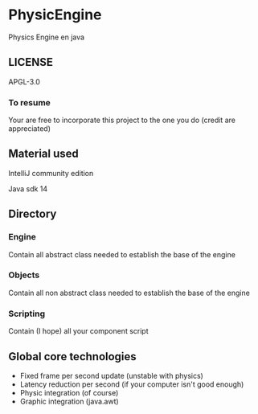 # PhysicEngine
Physics Engine en java

## LICENSE
APGL-3.0
### To resume
Your are free to incorporate this project to the one you do (credit are appreciated)

## Material used
IntelliJ community edition

Java sdk 14

## Directory
### Engine
Contain all abstract class needed to establish the base of the engine
### Objects
Contain all non abstract class needed to establish the base of the engine
### Scripting
Contain (I hope) all your component script

## Global core technologies
* Fixed frame per second update (unstable with physics)
* Latency reduction per second (if your computer isn't good enough)
* Physic integration (of course)
* Graphic integration (java.awt)